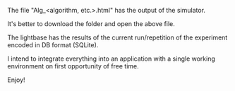 The file "Alg_<algorithm, etc.>.html" has the output of the simulator.

It's better to download the folder and open the above file.

The lightbase has the results of the current run/repetition of the experiment encoded in DB format (SQLite).

I intend to integrate everything into an application with a single working environment on first opportunity of free time.

Enjoy!
